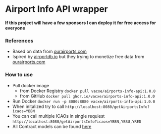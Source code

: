 # Airport Info API wrapper

**If this project will have a few sponsors I can deploy it for free access for everyone**

### References
* Based on data from [ourairports.com](https://ourairports.com/)
* Ispired by [airportdb.io](https://airportdb.io/) but they trying to monetize free data from [ourairports.com](https://ourairports.com/)

### How to use
* Pull docker image
  * from Docker Registry `docker pull vacxe/airports-info-api:1.0.0`
  * from GitHub `docker pull ghcr.io/vacxe/airports-info-api:1.0.0`
* Run Docker `docker run -p 8080:8080 vacxe/airports-info-api:1.0.0`
* When initalized try to call `http://localhost:8080/getAirportsInfo?icaos=YBBN`
* You can call multiple ICAOs in single requiest `http://localhost:8080/getAirportsInfo?icaos=YBBN,YBSU,YRED`
* All Contract models can be found [here](https://github.com/Vacxe/airports-info-api/tree/main/src/main/kotlin/io/github/vacxe/airportinfo/models)
  
